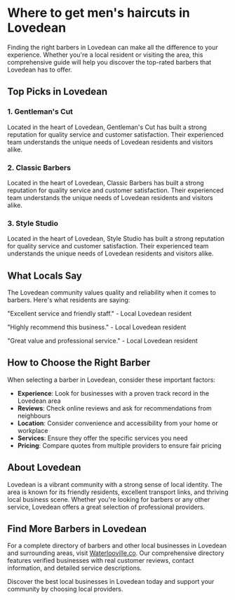 # Where to get men's haircuts in Lovedean

Finding the right barbers in Lovedean can make all the difference to your experience. Whether you're a local resident or visiting the area, this comprehensive guide will help you discover the top-rated barbers that Lovedean has to offer.

## Top Picks in Lovedean

### 1. Gentleman's Cut
Located in the heart of Lovedean, Gentleman's Cut has built a strong reputation for quality service and customer satisfaction. Their experienced team understands the unique needs of Lovedean residents and visitors alike.

### 2. Classic Barbers
Located in the heart of Lovedean, Classic Barbers has built a strong reputation for quality service and customer satisfaction. Their experienced team understands the unique needs of Lovedean residents and visitors alike.

### 3. Style Studio
Located in the heart of Lovedean, Style Studio has built a strong reputation for quality service and customer satisfaction. Their experienced team understands the unique needs of Lovedean residents and visitors alike.

## What Locals Say

The Lovedean community values quality and reliability when it comes to barbers. Here's what residents are saying:

"Excellent service and friendly staff." - Local Lovedean resident

"Highly recommend this business." - Local Lovedean resident

"Great value and professional service." - Local Lovedean resident

## How to Choose the Right Barber

When selecting a barber in Lovedean, consider these important factors:

- **Experience**: Look for businesses with a proven track record in the Lovedean area
- **Reviews**: Check online reviews and ask for recommendations from neighbours
- **Location**: Consider convenience and accessibility from your home or workplace
- **Services**: Ensure they offer the specific services you need
- **Pricing**: Compare quotes from multiple providers to ensure fair pricing

## About Lovedean

Lovedean is a vibrant community with a strong sense of local identity. The area is known for its friendly residents, excellent transport links, and thriving local business scene. Whether you're looking for barbers or any other service, Lovedean offers a great selection of professional providers.

## Find More Barbers in Lovedean

For a complete directory of barbers and other local businesses in Lovedean and surrounding areas, visit [Waterlooville.co](https://waterlooville.co). Our comprehensive directory features verified businesses with real customer reviews, contact information, and detailed service descriptions.

Discover the best local businesses in Lovedean today and support your community by choosing local providers.

